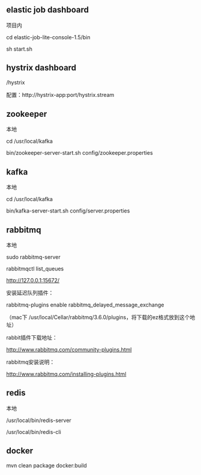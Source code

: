 

## elastic job dashboard

项目内

cd elastic-job-lite-console-1.5/bin

sh start.sh

## hystrix dashboard

/hystrix

配置：http://hystrix-app:port/hystrix.stream 

## zookeeper

本地

cd /usr/local/kafka

bin/zookeeper-server-start.sh config/zookeeper.properties

## kafka

本地

cd /usr/local/kafka

bin/kafka-server-start.sh config/server.properties

## rabbitmq

本地

sudo rabbitmq-server

rabbitmqctl list_queues

http://127.0.0.1:15672/

安装延迟队列插件：

rabbitmq-plugins enable rabbitmq_delayed_message_exchange

（mac下 /usr/local/Cellar/rabbitmq/3.6.0/plugins，将下载的ez格式放到这个地址）

rabbit插件下载地址：

http://www.rabbitmq.com/community-plugins.html

rabbitmq安装说明：

http://www.rabbitmq.com/installing-plugins.html

## redis

本地

/usr/local/bin/redis-server 

/usr/local/bin/redis-cli

## docker

mvn clean package docker:build
